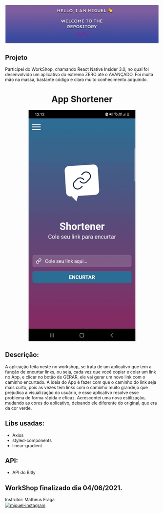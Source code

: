 <img src="src/assets/to_readme/theme.png">

## Projeto

Participei do WorkShop, chamando React Native Insider 3.0, no qual foi desenvolvido um aplicativo do extremo ZERO até o AVANÇADO.
Foi muita mão na massa, bastante código e claro muito conhecimento adquirido.

<h1 align="center"> App Shortener</h3>
<p align="center">
  <img width="350" src="src/assets/to_readme/AppShortener.gif">
</p>

## Descrição:
A aplicação feita neste no workshop, se trata de um aplicativo que tem a função de encurtar links, ou seja, cada vez que você copiar e colar um link no App, e clicar no botão de GERAR, ele vai gerar um novo link com o caminho encurtado. A ideia do App é fazer com que o caminho do link seja mais curto, pois as vezes tem links com o caminho muito grande,o que prejudica a visualização do usuário, e esse aplicativo resolve esse problema de forma rápida e eficaz. Acrescentei uma nova estilização, mudando as cores do aplicativo, deixando ele diferente do original, que era da cor verde.

## Libs usadas:
* Axios
* styled-components
* linear-gradient

## API:
* API do Bitly

## WorkShop finalizado dia 04/06/2021.

Instrutor: Matheus Fraga <br>
<a href="https://www.instagram.com/sujeitoprogramador/" target="_blank">
<img align="center" alt="miguel-instagram" height="40" width="40" src="https://image.flaticon.com/icons/png/128/1384/1384063.png">
</a>
